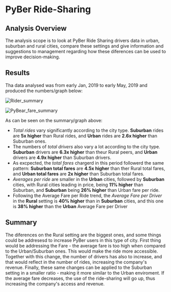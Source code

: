 # PyBer Ride-Sharing
## Analysis Overview
The analysis scope is to look at PyBer Ride Sharing drivers data in urban, suburban and rural cities, compare these settings and give information and suggestions to management regarding how these diferences can be used to improve decision-making.

## Results
Tha data analysed was from early Jan, 2019 to early May, 2019 and produced the numbers/graph below:

![Rider_summary](https://user-images.githubusercontent.com/72593264/99924369-a74c2500-2cff-11eb-88fe-6706a6d609f8.png)

![PyBear_fare_summary](https://user-images.githubusercontent.com/72593264/99926471-7a037500-2d07-11eb-922b-0172f781f4ac.png)

As can be seen on the summary/graph above:
- *Total rides* vary significantly according to the city type. **Suburban** rides are **5x higher** than Rural rides, and **Urban** rides are **2.6x higher** than Suburban ones.  
- The numbers of *total drivers* also vary  a lot according to the city type. **Suburban** drivers are **6.3x higher** than theur Rural peers, and **Urban** drivers are **4.9x higher** than Suburban drivers.
- As excpected, the *total fares* chargerd in this period followerd the same pattern: **Suburban total fares** are **4.5x higher** than ther Rural total fares, and **Urban total fares** are **2x higher** than Suburban total fares.
- *Averages per ride* are smaller in the **Urban** cities, followed by **Suburban** cities, with Rural cities leading in price, being **11% higher** than Suburban, and **Suburban** being **26% higher** than Urban fare per ride.
- Following the Average Fare per Ride trend, the *Average Fare per Driver* in the **Rural** setting is **40% higher** than in **Suburban** cities, and this one is **38% higher** than the **Urban** Average Fare per Driver

## Summary
The diferences on the Rural setting are the biggest ones, and some things could be addresesd to increase PyBer users in this type of city. First thing would be addressing the Fare - the average fare is too high when compared to the Urban/Suburban ones. This would make the ride more accessible. Together with this change, the number of drivers has also to increase, and that would reflect in the number of rides, increasing the company's revenue. Finally, these same changes can be applied to the Suburban setting in a smaller ratio - making it more similar to the Urban enviroment. If the average fare decreases, the use of the ride-sharing will go up, thus increasing the company's access and revenue.
